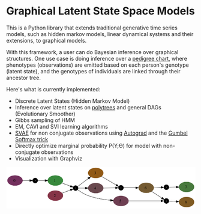# Graphical Latent State Space Models

This is a Python library that extends traditional generative time series models, such as hidden markov models, linear dynamical systems and their extensions, to graphical models.

With this framework, a user can do Bayesian inference over graphical structures.  One use case is doing inference over a [pedigree chart](https://en.wikipedia.org/wiki/Pedigree_chart), where phenotypes (observations) are emitted based on each person's genotype (latent state), and the genotypes of individuals are linked through their ancestor tree.

Here's what is currently implemented:
  - Discrete Latent States (Hidden Markov Model)
  - Inference over latent states on [polytrees](https://en.wikipedia.org/wiki/Polytree) and general DAGs (Evolutionary Smoother)
  - Gibbs sampling of HMM
  - EM, CAVI and SVI learning algorithms
  - [SVAE](https://arxiv.org/abs/1603.06277) for non conjugate observations using [Autograd](https://github.com/HIPS/autograd) and the [Gumbel Softmax trick](https://arxiv.org/pdf/1611.01144.pdf)
  - Directly optimize marginal probability P(Y;ϴ) for model with non-conjugate observations
  - Visualization with Graphviz
  
<img src="examples/hmm_em.gif">
